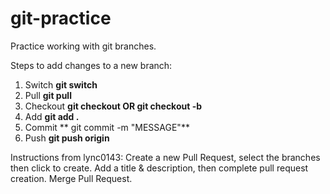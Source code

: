 # git-practice
Practice working with git branches.

Steps to add changes to a new branch:
1. Switch **git switch <branch>**
2. Pull **git pull**
3. Checkout **git checkout <branch> OR git checkout -b <branch>**
4. Add  **git add .**
5. Commit ** git commit -m "MESSAGE"**
6. Push **git push origin <branch>**

Instructions from lync0143:
Create a new Pull Request, select the branches then click to create.
Add a title & description, then complete pull request creation.
Merge Pull Request.
